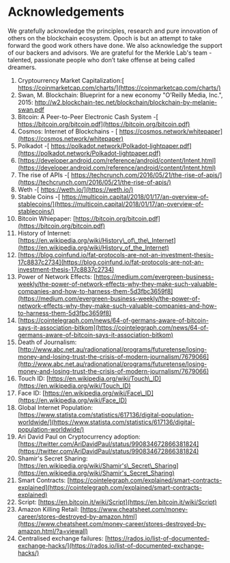 # Acknowledgements

We gratefully acknowledge the principles, research and pure innovation of others on the blockchain ecosystem. Opoch is but an attempt to take forward the good work others have done. We also acknowledge the support of our backers and advisors. We are grateful for the Merkle Lab's team - talented, passionate people who don’t take offense at being called dreamers.  


1. Cryptourrency Market Capitalization:[ https://coinmarketcap.com/charts/](https://coinmarketcap.com/charts/)
2. Swan, M. Blockchain: Blueprint for a new economy "O’Reilly Media, Inc.", 2015: http://w2.blockchain-tec.net/blockchain/blockchain-by-melanie-swan.pdf
3. Bitcoin: A Peer-to-Peer Electronic Cash System -[ https://bitcoin.org/bitcoin.pdf](https://bitcoin.org/bitcoin.pdf)
4. Cosmos: Internet of Blockchains - [ https://cosmos.network/whitepaper](https://cosmos.network/whitepaper)
5. Polkadot -[ https://polkadot.network/Polkadot-lightpaper.pdf](https://polkadot.network/Polkadot-lightpaper.pdf)
6. [https://developer.android.com/reference/android/content/Intent.html](https://developer.android.com/reference/android/content/Intent.html)
7. The rise of APIs -[ https://techcrunch.com/2016/05/21/the-rise-of-apis/](https://techcrunch.com/2016/05/21/the-rise-of-apis/)
8. Weth -[ https://weth.io/](https://weth.io/)
9. Stable Coins -[ https://multicoin.capital/2018/01/17/an-overview-of-stablecoins/](https://multicoin.capital/2018/01/17/an-overview-of-stablecoins/)
10. Bitcoin Whiepaper: [https://bitcoin.org/bitcoin.pdf](https://bitcoin.org/bitcoin.pdf)
11. History of Internet: [https://en.wikipedia.org/wiki/History\_of\_the\_Internet](https://en.wikipedia.org/wiki/History_of_the_Internet)
12. [https://blog.coinfund.io/fat-protocols-are-not-an-investment-thesis-17c8837c2734](https://blog.coinfund.io/fat-protocols-are-not-an-investment-thesis-17c8837c2734)
13. Power of Network Effects: [https://medium.com/evergreen-business-weekly/the-power-of-network-effects-why-they-make-such-valuable-companies-and-how-to-harness-them-5d3fbc3659f8](https://medium.com/evergreen-business-weekly/the-power-of-network-effects-why-they-make-such-valuable-companies-and-how-to-harness-them-5d3fbc3659f8)
14. [https://cointelegraph.com/news/64-of-germans-aware-of-bitcoin-says-it-association-bitkom](https://cointelegraph.com/news/64-of-germans-aware-of-bitcoin-says-it-association-bitkom)
15. Death of Journalism: [http://www.abc.net.au/radionational/programs/futuretense/losing-money-and-losing-trust-the-crisis-of-modern-journalism/7679066](http://www.abc.net.au/radionational/programs/futuretense/losing-money-and-losing-trust-the-crisis-of-modern-journalism/7679066)
16. Touch ID: [https://en.wikipedia.org/wiki/Touch\_ID](https://en.wikipedia.org/wiki/Touch_ID)
17. Face ID: [https://en.wikipedia.org/wiki/Face\_ID](https://en.wikipedia.org/wiki/Face_ID)
18. Global Internet Population: [https://www.statista.com/statistics/617136/digital-population-worldwide/](https://www.statista.com/statistics/617136/digital-population-worldwide/)
19. Ari David Paul on Cryptocurrency adoption: [https://twitter.com/AriDavidPaul/status/990834672866381824](https://twitter.com/AriDavidPaul/status/990834672866381824)
20. Shamir's Secret Sharing: [https://en.wikipedia.org/wiki/Shamir's\_Secret\_Sharing](https://en.wikipedia.org/wiki/Shamir's_Secret_Sharing)
21. Smart Contracts: [https://cointelegraph.com/explained/smart-contracts-explained](https://cointelegraph.com/explained/smart-contracts-explained)
22. Script: [https://en.bitcoin.it/wiki/Script](https://en.bitcoin.it/wiki/Script)
23. Amazon Killing Retail: [https://www.cheatsheet.com/money-career/stores-destroyed-by-amazon.html](https://www.cheatsheet.com/money-career/stores-destroyed-by-amazon.html/?a=viewall)
24. Centralised exchange failures: [https://rados.io/list-of-documented-exchange-hacks/](https://rados.io/list-of-documented-exchange-hacks/)

